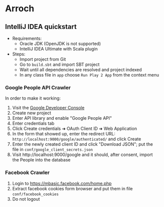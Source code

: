 Arroch
======


## IntelliJ IDEA quickstart
* Requirements: 
  * Oracle JDK (OpenJDK is not supported)
  * IntelliJ IDEA Ultimate with Scala plugin
* Steps:
  * Import project from Git
  * Go to `build.sbt` and import SBT project
  * Wait until all dependencies are resolved and project indexed
  * In any class file in `app` choose `Run Play 2 App` from the context menu

### Google People API Crawler
In order to make it working:
1. Visit the [Google Developer Console](https://console.developers.google.com/)
2. Create new project
3. Enter API library and enable "Google People API"
4. Enter credentials tab
5. Click Create credentials ➜ OAuth Client ID ➜ Web Application
6. In the form that showed up, enter the redirect URL: `http://localhost:9000/google/authenticated/` and click Create
7. Enter the newly created client ID and click "Download JSON"; put the file in `conf/google_client_secrets.json`
8. Visit http://localhost:9000/google and it should, after consent, import the People into the database

### Facebook Crawler
1. Login to https://mbasic.facebook.com/home.php
2. Extract facebook cookies form browser and put them in file `conf/facebook_cookies`
3. Do not logout
